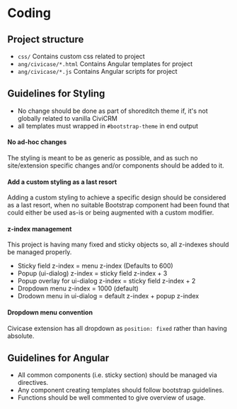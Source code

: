 # Coding

## Project structure
* `css/` Contains custom css related to project
* `ang/civicase/*.html` Contains Angular templates for project
* `ang/civicase/*.js` Contains Angular scripts for project

## Guidelines for Styling
* No change should be done as part of shoreditch theme if, it's not globally related to vanilla CiviCRM
* all templates must wrapped in `#bootstrap-theme` in end output 

#### No ad-hoc changes
The styling is meant to be as generic as possible, and as such no site/extension specific changes and/or components should be added to it.

#### Add a custom styling as a last resort
Adding a custom styling to achieve a specific design should be considered as a last resort, when no suitable Bootstrap component had been found that could either be used as-is or being augmented with a custom modifier.

#### z-index management
This project is having many fixed and sticky objects so, all z-indexes should be managed properly.

* Sticky field z-index = menu z-index (Defaults to 600)
* Popup (ui-dialog) z-index = sticky field z-index + 3
* Popup overlay for ui-dialog z-index = sticky field z-index + 2
* Dropdown menu z-index = 1000 (default)
* Drodown menu in ui-dialog = default z-index + popup z-index

#### Dropdown menu convention
Civicase extension has all dropdown as `position: fixed` rather than having absolute.

## Guidelines for Angular
* All common components (i.e. sticky section) should be managed via directives.
* Any component creating templates should follow bootstrap guidelines.
* Functions should be well commented to give overview of usage.